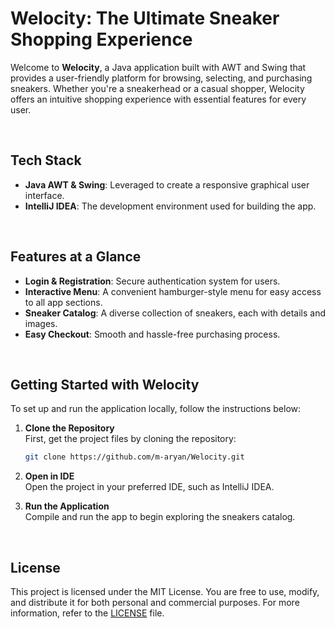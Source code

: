 # **Welocity: The Ultimate Sneaker Shopping Experience**

Welcome to **Welocity**, a Java application built with AWT and Swing that provides a user-friendly platform for browsing, selecting, 
and purchasing sneakers. Whether you're a sneakerhead or a casual shopper, Welocity offers an intuitive shopping experience with essential features for every user.

<br/>

## **Tech Stack**

- **Java AWT & Swing**: Leveraged to create a responsive graphical user interface.
- **IntelliJ IDEA**: The development environment used for building the app.

<br/>

## **Features at a Glance**

- **Login & Registration**: Secure authentication system for users.
- **Interactive Menu**: A convenient hamburger-style menu for easy access to all app sections.
- **Sneaker Catalog**: A diverse collection of sneakers, each with details and images.
- **Easy Checkout**: Smooth and hassle-free purchasing process.

<br/>

## **Getting Started with Welocity**

To set up and run the application locally, follow the instructions below:

1. **Clone the Repository**  
   First, get the project files by cloning the repository:

   ```bash
   git clone https://github.com/m-aryan/Welocity.git
   ```

2. **Open in IDE**  
   Open the project in your preferred IDE, such as IntelliJ IDEA.

3. **Run the Application**  
   Compile and run the app to begin exploring the sneakers catalog.

<br/>

## **License**

This project is licensed under the MIT License. You are free to use, modify, and distribute it for both personal and commercial purposes. For more information, refer to the [LICENSE](LICENSE) file.


